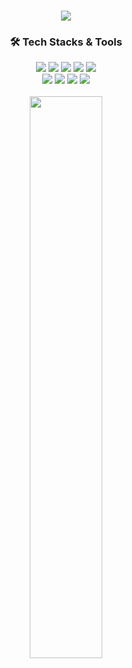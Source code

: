 <div align=center>
<h1>
<img src="https://img.shields.io/badge/co9mltjs@gmail.com-EA4335?style=flat&logo=gmail&logoColor=white"/>
</h1>


### 🛠️ Tech Stacks & Tools

<div>
<img src="https://img.shields.io/badge/React-20232A?style=flat&logo=react&logoColor=61DAFB"/>
<img src="https://img.shields.io/badge/JavaScript-F7DF1E?style=flat&logo=JavaScript&logoColor=white"/> 
<img src="https://img.shields.io/badge/HTML-E34F26?style=flat&logo=html5&logoColor=white"/>
<img src="https://img.shields.io/badge/CSS-239120?&style=flat&logo=css&logoColor=white"/>
  <img src="https://img.shields.io/badge/Figma-F24E1E.svg?style=flat&logo=figma&logoColor=white" /> <br />
<img src="https://img.shields.io/badge/TypeScript-007ACC.svg?style=flat&logo=typescript&logoColor=white" />
<img src="https://img.shields.io/badge/Node.js-43853D?style=flat&logo=node.js&logoColor=white"/>
<img src="https://img.shields.io/badge/Express-000000?style=flat&logo=Express&logoColor=white"/> 
<img src="https://img.shields.io/badge/MongoDB-4EA94B?style=flat&logo=mongodb&logoColor=white"/> <br />
</div>

<br>

  <img src="https://github-readme-stats.vercel.app/api?username=co9mltjs&show_icons=true&theme=transparent&hide=stars" width="48%"/> 
</div>
